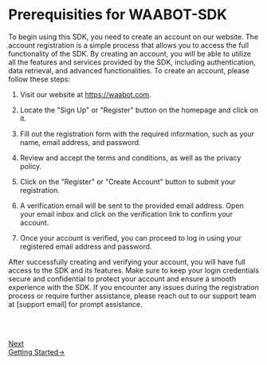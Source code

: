 <head>
<link rel="stylesheet" href="../style.css">
</head>

# Prerequisities for WAABOT-SDK

To begin using this SDK, you need to create an account on our website. The account registration is a simple process that allows you to access the full functionality of the SDK. By creating an account, you will be able to utilize all the features and services provided by the SDK, including authentication, data retrieval, and advanced functionalities. To create an account, please follow these steps:

1. Visit our website at https://waabot.com.

2. Locate the "Sign Up" or "Register" button on the homepage and click on it.

3. Fill out the registration form with the required information, such as your name, email address, and password.

4. Review and accept the terms and conditions, as well as the privacy policy.

5. Click on the "Register" or "Create Account" button to submit your registration.

6. A verification email will be sent to the provided email address. Open your email inbox and click on the verification link to confirm your account.

7. Once your account is verified, you can proceed to log in using your registered email address and password.

After successfully creating and verifying your account, you will have full access to the SDK and its features. Make sure to keep your login credentials secure and confidential to protect your account and ensure a smooth experience with the SDK.
If you encounter any issues during the registration process or require further assistance, please reach out to our support team at [support email] for prompt assistance.

<br> <br>

<footer>
  <a class="next-page" href="index.md">Next <br>
  Getting Started&rarr;</a>
</footer>
